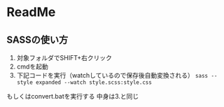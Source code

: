 # ReadMe
## SASSの使い方
1. 対象フォルダでSHIFT+右クリック
2. cmdを起動
3. 下記コードを実行（watchしているので保存後自動変換される）
`sass --style expanded --watch style.scss:style.css`

もしくはconvert.batを実行する
中身は3.と同じ

